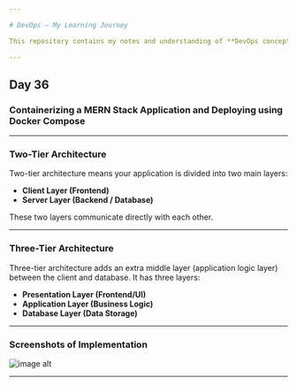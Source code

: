 ```yaml
---

# DevOps – My Learning Journey

This repository contains my notes and understanding of **DevOps concepts**.

---
```


## Day 36

### Containerizing a MERN Stack Application and Deploying using Docker Compose

---

### **Two-Tier Architecture**

Two-tier architecture means your application is divided into two main layers:

* **Client Layer (Frontend)**
* **Server Layer (Backend / Database)**

These two layers communicate directly with each other.

---

### **Three-Tier Architecture**

Three-tier architecture adds an extra middle layer (application logic layer) between the client and database.
It has three layers:

* **Presentation Layer (Frontend/UI)**
* **Application Layer (Business Logic)**
* **Database Layer (Data Storage)**

---

### **Screenshots of Implementation**

![image alt]()

---
